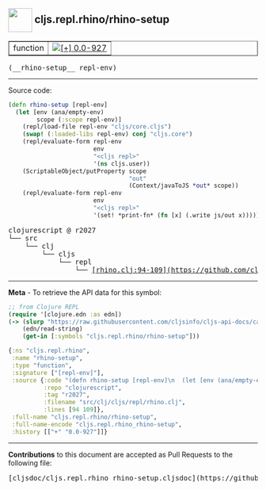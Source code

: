 ## <img width="48px" valign="middle" src="http://i.imgur.com/Hi20huC.png"> cljs.repl.rhino/rhino-setup

 <table border="1">
<tr>

<td>function</td>
<td><a href="https://github.com/cljsinfo/cljs-api-docs/tree/0.0-927"><img valign="middle" alt="[+] 0.0-927" src="https://img.shields.io/badge/+-0.0--927-lightgrey.svg"></a> </td>
</tr>
</table>

 <samp>
(__rhino-setup__ repl-env)<br>
</samp>

---





Source code:

```clj
(defn rhino-setup [repl-env]
  (let [env (ana/empty-env)
        scope (:scope repl-env)]
    (repl/load-file repl-env "cljs/core.cljs")
    (swap! (:loaded-libs repl-env) conj "cljs.core")
    (repl/evaluate-form repl-env
                        env
                        "<cljs repl>"
                        '(ns cljs.user))
    (ScriptableObject/putProperty scope
                                  "out"
                                  (Context/javaToJS *out* scope))
    (repl/evaluate-form repl-env
                        env
                        "<cljs repl>"
                        '(set! *print-fn* (fn [x] (.write js/out x))))))
```

 <pre>
clojurescript @ r2027
└── src
    └── clj
        └── cljs
            └── repl
                └── <ins>[rhino.clj:94-109](https://github.com/clojure/clojurescript/blob/r2027/src/clj/cljs/repl/rhino.clj#L94-L109)</ins>
</pre>


---

__Meta__ - To retrieve the API data for this symbol:

```clj
;; from Clojure REPL
(require '[clojure.edn :as edn])
(-> (slurp "https://raw.githubusercontent.com/cljsinfo/cljs-api-docs/catalog/cljs-api.edn")
    (edn/read-string)
    (get-in [:symbols "cljs.repl.rhino/rhino-setup"]))
```

```clj
{:ns "cljs.repl.rhino",
 :name "rhino-setup",
 :type "function",
 :signature ["[repl-env]"],
 :source {:code "(defn rhino-setup [repl-env]\n  (let [env (ana/empty-env)\n        scope (:scope repl-env)]\n    (repl/load-file repl-env \"cljs/core.cljs\")\n    (swap! (:loaded-libs repl-env) conj \"cljs.core\")\n    (repl/evaluate-form repl-env\n                        env\n                        \"<cljs repl>\"\n                        '(ns cljs.user))\n    (ScriptableObject/putProperty scope\n                                  \"out\"\n                                  (Context/javaToJS *out* scope))\n    (repl/evaluate-form repl-env\n                        env\n                        \"<cljs repl>\"\n                        '(set! *print-fn* (fn [x] (.write js/out x))))))",
          :repo "clojurescript",
          :tag "r2027",
          :filename "src/clj/cljs/repl/rhino.clj",
          :lines [94 109]},
 :full-name "cljs.repl.rhino/rhino-setup",
 :full-name-encode "cljs.repl.rhino_rhino-setup",
 :history [["+" "0.0-927"]]}

```

---

__Contributions__ to this document are accepted as Pull Requests to the following file:

 <pre>
[cljsdoc/cljs.repl.rhino_rhino-setup.cljsdoc](https://github.com/cljsinfo/cljs-api-docs/blob/master/cljsdoc/cljs.repl.rhino_rhino-setup.cljsdoc)
</pre>

